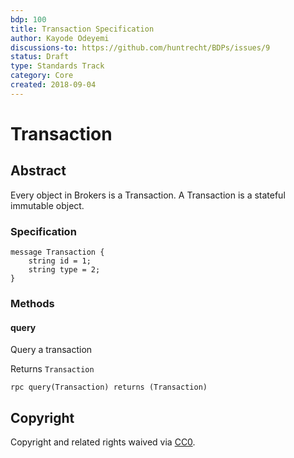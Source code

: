 ```yaml
---
bdp: 100
title: Transaction Specification
author: Kayode Odeyemi
discussions-to: https://github.com/huntrecht/BDPs/issues/9
status: Draft
type: Standards Track
category: Core
created: 2018-09-04
---
```

# Transaction

## Abstract
Every object in Brokers is a Transaction. A Transaction is a stateful immutable object.

### Specification

```
message Transaction {
    string id = 1;
    string type = 2;
}
```
### Methods

#### query

Query a transaction

Returns `Transaction`

`rpc query(Transaction) returns (Transaction)`

## Copyright
Copyright and related rights waived via
[CC0](https://creativecommons.org/publicdomain/zero/1.0/).
